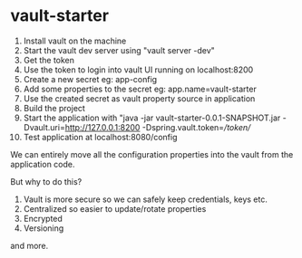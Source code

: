 # vault-starter

1. Install vault on the machine
2. Start the vault dev server using "vault server -dev"
3. Get the token
4. Use the token to login into vault UI running on localhost:8200
5. Create a new secret eg: app-config
6. Add some properties to the secret eg: app.name=vault-starter
7. Use the created secret as vault property source in application
8. Build the project
9. Start the application with "java -jar vault-starter-0.0.1-SNAPSHOT.jar -Dvault.uri=http://127.0.0.1:8200 -Dspring.vault.token=*/*token*/*
10. Test application at localhost:8080/config

We can entirely move all the configuration properties into the vault from the application code.

But why to do this?

1. Vault is more secure so we can safely keep credentials, keys etc.
2. Centralized so easier to update/rotate properties
3. Encrypted
4. Versioning

and more.